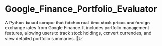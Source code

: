 # Google_Finance_Portfolio_Evaluator
A Python-based scraper that fetches real-time stock prices and foreign exchange rates from Google Finance. It includes portfolio management features, allowing users to track stock holdings, convert currencies, and view detailed portfolio summaries. 🚀📈
